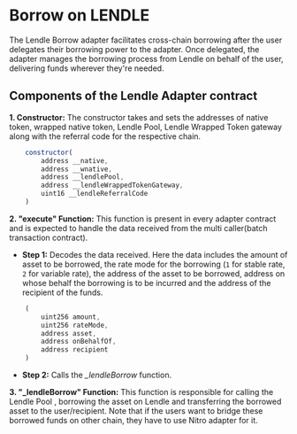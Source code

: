 # Borrow on LENDLE

The Lendle Borrow adapter facilitates cross-chain borrowing after the user delegates their borrowing power to the adapter. Once delegated, the adapter manages the borrowing process from Lendle on behalf of the user, delivering funds wherever they're needed.

## Components of the Lendle Adapter contract

**1. Constructor:** The constructor takes and sets the addresses of native token, wrapped native token, Lendle Pool, Lendle Wrapped Token gateway along with the referral code for the respective chain.

```javascript
    constructor(
        address __native,
        address __wnative,
        address __lendlePool,
        address __lendleWrappedTokenGateway,
        uint16 __lendleReferralCode
    )
```

**2. "execute" Function:** This function is present in every adapter contract and is expected to handle the data received from the multi caller(batch transaction contract).

- **Step 1:** Decodes the data received. Here the data includes the amount of asset to be borrowed, the rate mode for the borrowing (`1` for stable rate, `2` for variable rate), the address of the asset to be borrowed, address on whose behalf the borrowing is to be incurred and the address of the recipient of the funds.

```javascript
    (
        uint256 amount,
        uint256 rateMode,
        address asset,
        address onBehalfOf,
        address recipient
    )
```

- **Step 2:** Calls the *_lendleBorrow* function.

**3. "_lendleBorrow" Function:** This function is responsible for calling the Lendle Pool , borrowing the asset on Lendle and transferring the borrowed asset to the user/recipient. Note that if the users want to bridge these borrowed funds on other chain, they have to use Nitro adapter for it.
